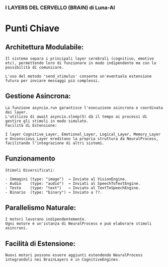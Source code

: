 ### I LAYERS DEL CERVELLO (BRAIN) di Luna-AI

# Punti Chiave

## Architettura Modulabile:
    Il sistema separa i principali layer cerebrali (cognitivo, emotivo etc), permettendo loro di funzionare in modo indipendente ma con la possibilità di comunicare.
    
    L'uso del metodo 'send_stimulus' consente un'eventuale estensione futura per inviare messaggi più complessi.

## Gestione Asincrona:
    La funzione asyncio.run garantisce l'esecuzione asincrona e coordinata dei layer.
    L'utilizzo di await asyncio.sleep(5) dà il tempo ai processi di gestire gli stimoli in modo simulato.
    Facilità di Estensione:

    I layer Cognitive_Layer, Emotional_Layer, Logical_Layer, Memory_Layer e Unconscious_Layer ereditano la propria struttura da NeuralProcess, facilitando l'integrazione di altri sistemi.

## Funzionamento
    Stimoli Diversificati:

    - Immagini (type: "image")  → Inviate al VisionEngine.
    - Audio    (type: "audio")  → Inviati al SpeechToTextEngine.
    - Testo    (type: "text")   → Inviato al TextToSpeechEngine.
    - Binario  (type: "binary") → Inviato a ??.

## Parallelismo Naturale:
    I motori lavorano indipendentemente.
    Ogni motore è un'istanza di NeuralProcess e può elaborare stimoli asincroni.

## Facilità di Estensione:
    Nuovi motori possono essere aggiunti estendendo NeuralProcess integrandoli nei BrainLayers e in CognitiveEngines.